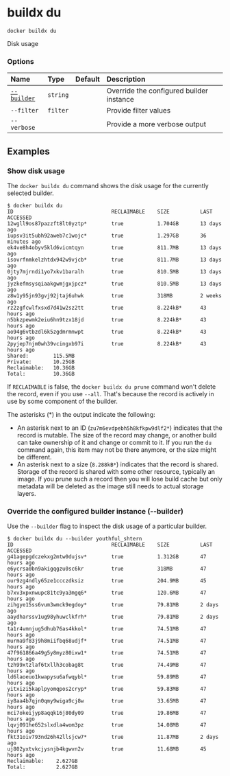 # buildx du

```text
docker buildx du
```

<!---MARKER_GEN_START-->
Disk usage

### Options

| Name                    | Type     | Default | Description                              |
|:------------------------|:---------|:--------|:-----------------------------------------|
| [`--builder`](#builder) | `string` |         | Override the configured builder instance |
| `--filter`              | `filter` |         | Provide filter values                    |
| `--verbose`             |          |         | Provide a more verbose output            |


<!---MARKER_GEN_END-->

## Examples

### Show disk usage

The `docker buildx du` command shows the disk usage for the currently selected
builder.

```console
$ docker buildx du
ID                                RECLAIMABLE    SIZE          LAST ACCESSED
12wgll9os87pazzft8lt0yztp*        true           1.704GB       13 days ago
iupsv3it5ubh92aweb7c1wojc*        true           1.297GB       36 minutes ago
ek4ve8h4obyv5kld6vicmtqyn         true           811.7MB       13 days ago
isovrfnmkelzhtdx942w9vjcb*        true           811.7MB       13 days ago
0jty7mjrndi1yo7xkv1baralh         true           810.5MB       13 days ago
jyzkefmsysqiaakgwmjgxjpcz*        true           810.5MB       13 days ago
z8w1y95jn93gvj92jtaj6uhwk         true           318MB         2 weeks ago
rz2zgfcwlfxsxd7d41w2sz2tt         true           8.224kB*      43 hours ago
n5bkzpewmk2eiu6hn9tzx18jd         true           8.224kB*      43 hours ago
ao94g6vtbzdl6k5zgdmrmnwpt         true           8.224kB*      43 hours ago
2pyjep7njm0wh39vcingxb97i         true           8.224kB*      43 hours ago
Shared:        115.5MB
Private:       10.25GB
Reclaimable:   10.36GB
Total:         10.36GB
```

If `RECLAIMABLE` is false, the `docker buildx du prune` command won't delete
the record, even if you use `--all`. That's because the record is actively in
use by some component of the builder.

The asterisks (\*) in the output indicate the following:

- An asterisk next to an ID (`zu7m6evdpebh5h8kfkpw9dlf2*`) indicates that the record
  is mutable. The size of the record may change, or another build can take ownership of
  it and change or commit to it. If you run the `du` command again, this item may
  not be there anymore, or the size might be different.
- An asterisk next to a size (`8.288kB*`) indicates that the record is shared.
  Storage of the record is shared with some other resource, typically an image.
  If you prune such a record then you will lose build cache but only metadata
  will be deleted as the image still needs to actual storage layers.

### <a name="builder"></a> Override the configured builder instance (--builder)

Use the `--builder` flag to inspect the disk usage of a particular builder.

```console
$ docker buildx du --builder youthful_shtern
ID                                RECLAIMABLE    SIZE          LAST ACCESSED
g41agepgdczekxg2mtw0dujsv*        true           1.312GB       47 hours ago
e6ycrsa0bn9akigqgzu0sc6kr         true           318MB         47 hours ago
our9zg4ndly65ze1ccczdksiz         true           204.9MB       45 hours ago
b7xv3xpxnwupc81tc9ya3mgq6*        true           120.6MB       47 hours ago
zihgye15ss6vum3wmck9egdoy*        true           79.81MB       2 days ago
aaydharssv1ug98yhuwclkfrh*        true           79.81MB       2 days ago
ta1r4vmnjug5dhub76as4kkol*        true           74.51MB       47 hours ago
murma9f83j9h8miifbq68udjf*        true           74.51MB       47 hours ago
47f961866a49g5y8myz80ixw1*        true           74.51MB       47 hours ago
tzh99xtzlaf6txllh3cobag8t         true           74.49MB       47 hours ago
ld6laoeuo1kwapysu6afwqybl*        true           59.89MB       47 hours ago
yitxizi5kaplpyomqpos2cryp*        true           59.83MB       47 hours ago
iy8aa4b7qjn0qmy9wiga9cj8w         true           33.65MB       47 hours ago
mci7okeijyp8aqqk16j80dy09         true           19.86MB       47 hours ago
lqvj091he652slxdla4wom3pz         true           14.08MB       47 hours ago
fkt31oiv793nd26h42llsjcw7*        true           11.87MB       2 days ago
uj802yxtvkcjysnjb4kgwvn2v         true           11.68MB       45 hours ago
Reclaimable:    2.627GB
Total:          2.627GB
```
